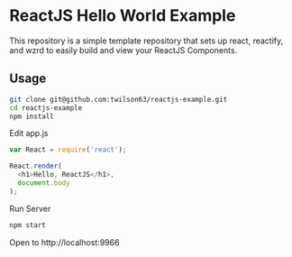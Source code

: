 # ReactJS Hello World Example

This repository is a simple template repository
that sets up react, reactify, and wzrd to easily
build and view your ReactJS Components.

## Usage

``` sh
git clone git@github.com:twilson63/reactjs-example.git
cd reactjs-example
npm install
```

Edit app.js

``` js
var React = require('react');

React.render(
  <h1>Hello, ReactJS</h1>,
  document.body
);
```

Run Server

``` sh
npm start
```

Open to http://localhost:9966



